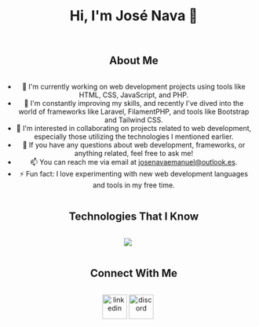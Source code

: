<div id="user-content-toc">
  <ul align="center">
    <summary><h1 style="display: inline-block">Hi, I'm José Nava 👋</h1></summary>
  </ul>
</div>

<div id="user-content-toc">
  <ul align="center">
    <summary><h2 style="display: inline-block">About Me</h2></summary>
  </ul>
</div>

<div id="user-content-toc">
 <ul align="center">
      <li>🔭 I'm currently working on web development projects using tools like HTML, CSS, JavaScript, and PHP.</li>
      <li>🌱 I'm constantly improving my skills, and recently I've dived into the world of frameworks like Laravel, FilamentPHP, and tools like Bootstrap and Tailwind CSS.</li>
      <li>👯 I'm interested in collaborating on projects related to web development, especially those utilizing the technologies I mentioned earlier.</li>
      <li>💬 If you have any questions about web development, frameworks, or anything related, feel free to ask me!</li>
      <li>📫 You can reach me via email at <a href="mailto:josenavaemanuel@outlook.es">josenavaemanuel@outlook.es</a>.</li>
      <li>⚡ Fun fact: I love experimenting with new web development languages and tools in my free time.</li>
  </ul>
</div>

<div id="user-content-toc">
  <ul align="center">
    <summary><h2 style="display: inline-block">Technologies That I Know</h2></summary>
  </ul>
</div>

<p align="center">
  <a href="https://skillicons.dev">
    <img src="https://skillicons.dev/icons?i=git,github,html,css,js,ts,php,laravel,bootstrap,nodejs,mysql,postgres,java,py,vscode" />
  </a>
</p>

<div id="user-content-toc">
  <ul align="center">
    <summary><h2 style="display: inline-block">Connect With Me</h2></summary>
  </ul>
</div>

<p align="center">
<a href="https://www.linkedin.com/in/jose-nava-b2ab20287/" target="blank"><img align="center" src="https://user-images.githubusercontent.com/88904952/234979284-68c11d7f-1acc-4f0c-ac78-044e1037d7b0.png" alt="linkedin" height="50" width="50" /></a>
<a href="https://discordapp.com/users/jose.nn" target="blank"><img align="center" src="https://user-images.githubusercontent.com/88904952/234982627-019fd336-6248-453c-9b05-97c13fd1d207.png" alt="discord" height="50" width="50" /></a>
</p>
